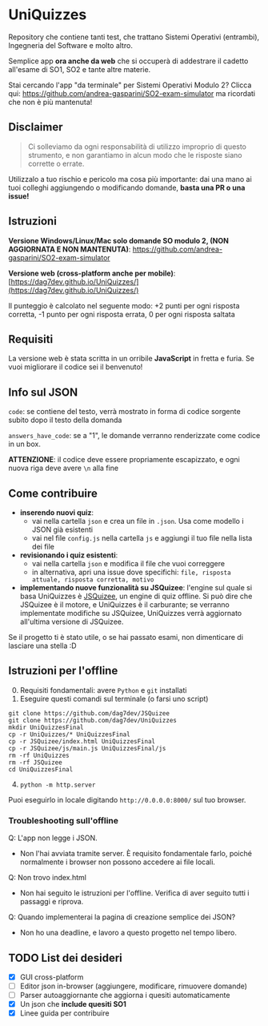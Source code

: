 # UniQuizzes
Repository che contiene tanti test, che trattano Sistemi Operativi (entrambi), Ingegneria del Software e molto altro.

Semplice app **ora anche da web** che si occuperà di addestrare il cadetto all'esame di SO1, SO2 e tante altre materie.

Stai cercando l'app "da terminale" per Sistemi Operativi Modulo 2? Clicca qui: https://github.com/andrea-gasparini/SO2-exam-simulator ma ricordati che non è più mantenuta!

## Disclaimer
> Ci solleviamo da ogni responsabilità di utilizzo improprio di questo strumento, e non garantiamo in alcun modo che le risposte siano corrette o errate.

Utilizzalo a tuo rischio e pericolo ma cosa più importante: dai una mano ai tuoi colleghi aggiungendo o modificando domande, **basta una PR o una issue!**

## Istruzioni
**Versione Windows/Linux/Mac solo domande SO modulo 2, (NON AGGIORNATA E NON MANTENUTA)**: https://github.com/andrea-gasparini/SO2-exam-simulator

**Versione web (cross-platform anche per mobile)**: [https://dag7dev.github.io/UniQuizzes/](https://dag7dev.github.io/UniQuizzes/)

Il punteggio è calcolato nel seguente modo: +2 punti per ogni risposta corretta, -1 punto per ogni risposta errata, 0 per ogni risposta saltata

## Requisiti
La versione web è stata scritta in un orribile **JavaScript** in fretta e furia. Se vuoi migliorare il codice sei il benvenuto!

## Info sul JSON
`code`: se contiene del testo, verrà mostrato in forma di codice sorgente subito dopo il testo della domanda

`answers_have_code`: se a "1", le domande verranno renderizzate come codice in un box.

**ATTENZIONE**: il codice deve essere propriamente escapizzato, e ogni nuova riga deve avere `\n` alla fine

## Come contribuire
- **inserendo nuovi quiz**:
   - vai nella cartella `json` e crea un file in `.json`. Usa come modello i JSON già esistenti
   - vai nel file `config.js` nella cartella `js` e aggiungi il tuo file nella lista dei file
- **revisionando i quiz esistenti**:
   - vai nella cartella `json` e modifica il file che vuoi correggere
   - in alternativa, apri una issue dove specifichi: `file, risposta attuale, risposta corretta, motivo` 
- **implementando nuove funzionalità su JSQuizee**: l'engine sul quale si basa UniQuizzes è [JSQuizee](https://github.com/dag7dev/JSQuizee/), un engine di quiz offline. Si può dire che JSQuizee è il motore, e UniQuizzes è il carburante; se verranno implementate modifiche su JSQuizee, UniQuizzes verrà aggiornato all'ultima versione di JSQuizee.

Se il progetto ti è stato utile, o se hai passato esami, non dimenticare di lasciare una stella :D

## Istruzioni per l'offline
0. Requisiti fondamentali: avere `Python` e `git` installati
1. Eseguire questi comandi sul terminale (o farsi uno script)
```
git clone https://github.com/dag7dev/JSQuizee
git clone https://github.com/dag7dev/UniQuizzes
mkdir UniQuizzesFinal
cp -r UniQuizzes/* UniQuizzesFinal
cp -r JSQuizee/index.html UniQuizzesFinal
cp -r JSQuizee/js/main.js UniQuizzesFinal/js
rm -rf UniQuizzes
rm -rf JSQuizee
cd UniQuizzesFinal
```
4. `python -m http.server`

Puoi eseguirlo in locale digitando `http://0.0.0.0:8000/` sul tuo browser.

### Troubleshooting sull'offline
Q: L'app non legge i JSON.
- Non l'hai avviata tramite server. È requisito fondamentale farlo, poiché normalmente i browser non possono accedere ai file locali.

Q: Non trovo index.html
- Non hai seguito le istruzioni per l'offline. Verifica di aver seguito tutti i passaggi e riprova. 

Q: Quando implementerai la pagina di creazione semplice dei JSON?
- Non ho una deadline, e lavoro a questo progetto nel tempo libero.

## TODO List dei desideri
- [X] GUI cross-platform
- [ ] Editor json in-browser (aggiungere, modificare, rimuovere domande)
- [ ] Parser autoaggiornante che aggiorna i quesiti automaticamente
- [X] Un json che **include quesiti SO1**
- [X] Linee guida per contribuire
